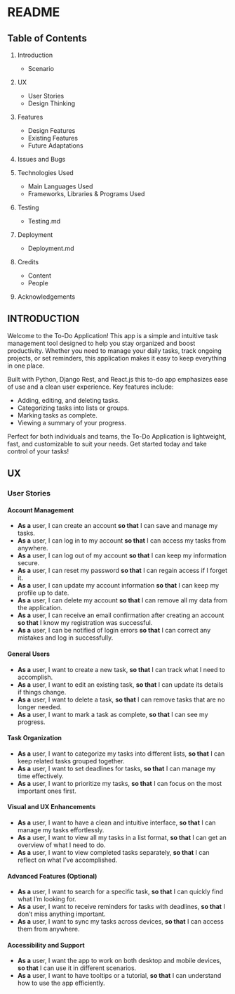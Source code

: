 # README

## Table of Contents
1. Introduction
    - Scenario

2. UX
    - User Stories
    - Design Thinking

3. Features
    - Design Features
    - Existing Features
    - Future Adaptations

4. Issues and Bugs

5. Technologies Used
    - Main Languages Used
    - Frameworks, Libraries & Programs Used

6. Testing
    - Testing.md

7. Deployment
    - Deployment.md

8. Credits
    - Content
    - People

9. Acknowledgements

## INTRODUCTION

Welcome to the To-Do Application! This app is a simple and intuitive task management tool designed to help you stay organized and boost productivity. Whether you need to manage your daily tasks, track ongoing projects, or set reminders, this application makes it easy to keep everything in one place.

Built with Python, Django Rest, and React.js  this to-do app emphasizes ease of use and a clean user experience. Key features include:

- Adding, editing, and deleting tasks.
- Categorizing tasks into lists or groups.
- Marking tasks as complete.
- Viewing a summary of your progress.

Perfect for both individuals and teams, the To-Do Application is lightweight, fast, and customizable to suit your needs. Get started today and take control of your tasks!

## UX

### User Stories

#### Account Management
- **As a** user, I can create an account **so that** I can save and manage my tasks.
- **As a** user, I can log in to my account **so that** I can access my tasks from anywhere.
- **As a** user, I can log out of my account **so that** I can keep my information secure.
- **As a** user, I can reset my password **so that** I can regain access if I forget it.
- **As a** user, I can update my account information **so that** I can keep my profile up to date.
- **As a** user, I can delete my account **so that** I can remove all my data from the application.
- **As a** user, I can receive an email confirmation after creating an account **so that** I know my registration was successful.
- **As a** user, I can be notified of login errors **so that** I can correct any mistakes and log in successfully.

#### General Users
- **As a** user, I want to create a new task, **so that** I can track what I need to accomplish.
- **As a** user, I want to edit an existing task, **so that** I can update its details if things change.
- **As a** user, I want to delete a task, **so that** I can remove tasks that are no longer needed.
- **As a** user, I want to mark a task as complete, **so that** I can see my progress.
#### Task Organization
- **As a** user, I want to categorize my tasks into different lists, **so that** I can keep related tasks grouped together.
- **As a** user, I want to set deadlines for tasks, **so that** I can manage my time effectively.
- **As a** user, I want to prioritize my tasks, **so that** I can focus on the most important ones first.
#### Visual and UX Enhancements
- **As a** user, I want to have a clean and intuitive interface, **so that** I can manage my tasks effortlessly.
- **As a** user, I want to view all my tasks in a list format, **so that** I can get an overview of what I need to do.
- **As a** user, I want to view completed tasks separately, **so that** I can reflect on what I’ve accomplished.
#### Advanced Features (Optional)
- **As a** user, I want to search for a specific task, **so that** I can quickly find what I’m looking for.
- **As a** user, I want to receive reminders for tasks with deadlines, **so that** I don’t miss anything important.
- **As a** user, I want to sync my tasks across devices, **so that** I can access them from anywhere.
#### Accessibility and Support
- **As a** user, I want the app to work on both desktop and mobile devices, **so that** I can use it in different scenarios.
- **As a** user, I want to have tooltips or a tutorial, **so that** I can understand how to use the app efficiently.